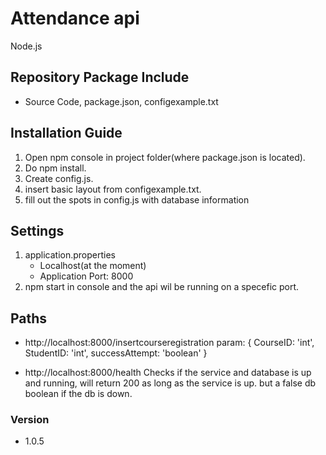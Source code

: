 # Attendance api
Node.js

## Repository Package Include
* Source Code, package.json, configexample.txt

## Installation Guide
1. Open npm console in project folder(where package.json is located).
2. Do npm install.
3. Create config.js.
4. insert basic layout from configexample.txt.
5. fill out the spots in config.js with database information

## Settings
1. application.properties
    * Localhost(at the moment)
    * Application Port: 8000
2. npm start in console and the api wil be running on a specefic port.

## Paths
* http://localhost:8000/insertcourseregistration
param: { CourseID: 'int', StudentID: 'int', successAttempt: 'boolean' }

* http://localhost:8000/health
Checks if the service and database is up and running, will return 200 as long as the service is up. but a false db boolean if the db is down.

### Version
- 1.0.5
